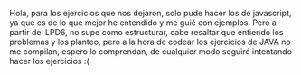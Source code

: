 Hola, para los ejercicios que nos dejaron, solo pude hacer los de javascript, ya que es de lo que mejor he entendido y me guié con ejemplos. Pero a partir del LPD6, no supe como estructurar, cabe resaltar que entiendo los problemas y los planteo, pero a la hora de codear los ejercicios de JAVA no me compilan, espero lo comprendan, de cualquier modo seguiré intentando hacer los ejercicios :(